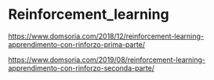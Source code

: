 # Reinforcement_learning
 
https://www.domsoria.com/2018/12/reinforcement-learning-apprendimento-con-rinforzo-prima-parte/


https://www.domsoria.com/2019/08/reinforcement-learning-apprendimento-con-rinforzo-seconda-parte/
